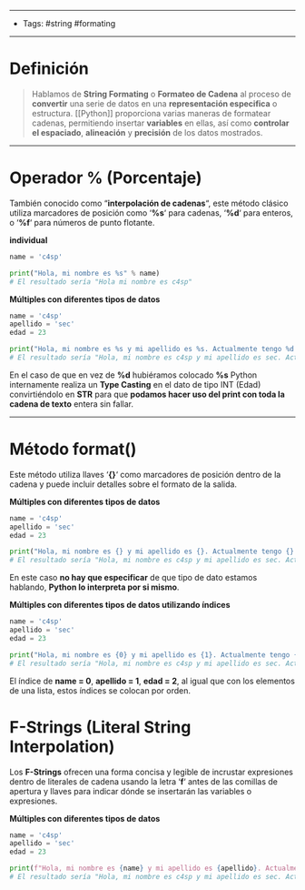 ------
- Tags: #string #formating 
------
# Definición

> Hablamos de **String Formating** o **Formateo de Cadena** al proceso de **convertir** una serie de datos en una **representación especifica** o estructura. [[Python]] proporciona varias maneras de formatear cadenas, permitiendo insertar **variables** en ellas, así como **controlar el espaciado**, **alineación** y **precisión** de los datos mostrados.

----
# **Operador % (Porcentaje)**

También conocido como “**interpolación de cadenas**“, este método clásico utiliza marcadores de posición como ‘**%s**‘ para cadenas, ‘**%d**‘ para enteros, o ‘**%f**‘ para números de punto flotante.

**individual**
```python
name = 'c4sp'

print("Hola, mi nombre es %s" % name)
# El resultado sería "Hola mi nombre es c4sp"
```

**Múltiples con diferentes tipos de datos**
```python
name = 'c4sp'
apellido = 'sec'
edad = 23

print("Hola, mi nombre es %s y mi apellido es %s. Actualmente tengo %d años" % (name, apellido, edad))
# El resultado sería "Hola, mi nombre es c4sp y mi apellido es sec. Actualmente tengo 23 años"
```
En el caso de que en vez de **%d** hubiéramos colocado **%s** Python internamente realiza un **Type Casting** en el dato de tipo INT (Edad) convirtiéndolo en **STR** para que **podamos hacer uso del print con toda la cadena de texto** entera sin fallar.

--------
# **Método format()**

Este método utiliza llaves ‘**{}**‘ como marcadores de posición dentro de la cadena y puede incluir detalles sobre el formato de la salida.

**Múltiples con diferentes tipos de datos**
```python
name = 'c4sp'
apellido = 'sec'
edad = 23

print("Hola, mi nombre es {} y mi apellido es {}. Actualmente tengo {} años".format(name, apellido, edad))
# El resultado sería "Hola, mi nombre es c4sp y mi apellido es sec. Actualmente tengo 23 años"
```
En este caso **no hay que especificar** de que tipo de dato estamos hablando, **Python lo interpreta por si mismo**.

**Múltiples con diferentes tipos de datos utilizando índices**
```python
name = 'c4sp'
apellido = 'sec'
edad = 23

print("Hola, mi nombre es {0} y mi apellido es {1}. Actualmente tengo {2} años, como oíste, tengo {2}".format(name, apellido, edad))
# El resultado sería "Hola, mi nombre es c4sp y mi apellido es sec. Actualmente tengo 23 años, como oíste, tengo 23"
```
El índice de **name = 0**, **apellido = 1**, **edad = 2**, al igual que con los elementos de una lista, estos índices se colocan por orden.
# **F-Strings (Literal String Interpolation)**

Los **F-Strings** ofrecen una forma concisa y legible de incrustar expresiones dentro de literales de cadena usando la letra ‘**f**‘ antes de las comillas de apertura y llaves para indicar dónde se insertarán las variables o expresiones.

**Múltiples con diferentes tipos de datos**

```python
name = 'c4sp'
apellido = 'sec'
edad = 23

print(f"Hola, mi nombre es {name} y mi apellido es {apellido}. Actualmente tengo {edad} años, como oíste, tengo {edad} años")
# El resultado sería "Hola, mi nombre es c4sp y mi apellido es sec. Actualmente tengo 23 años, como oíste, tengo 23 años"
```